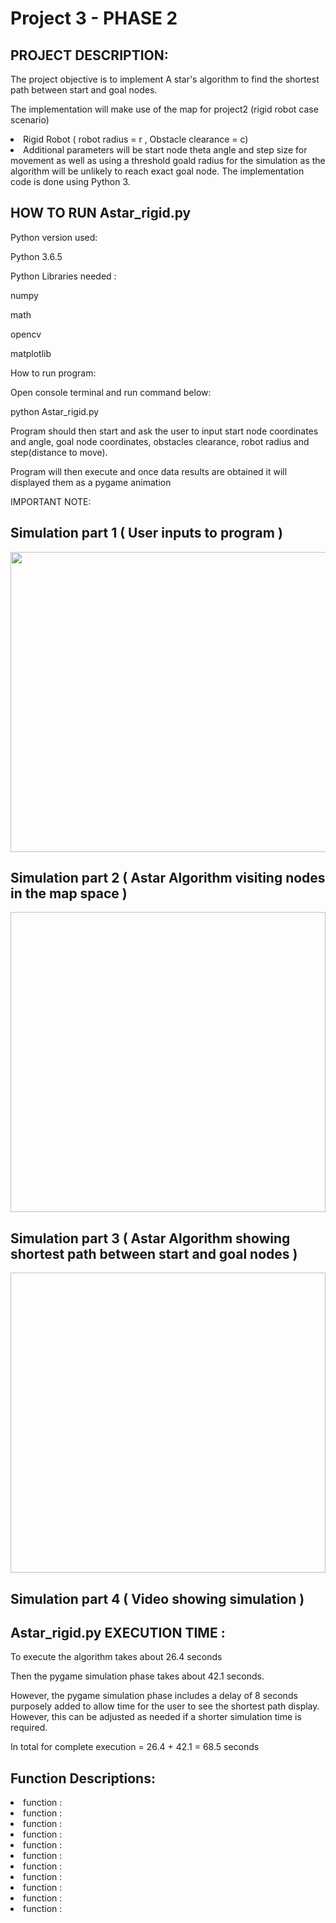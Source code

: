 # Project 3 - PHASE 2

## PROJECT DESCRIPTION:
<p>The project objective is to implement A star's algorithm to find the shortest path between start and goal nodes.
<p>The implementation will make use of the map for project2 (rigid robot case scenario)
<li>Rigid Robot ( robot radius = r , Obstacle clearance = c)</li>
<li>Additional parameters will be start node theta angle and step size for movement as well as using a threshold goald radius for the simulation as the algorithm will be unlikely to reach exact goal node. 
The implementation code is done using Python 3.

## HOW TO RUN Astar_rigid.py
<p>Python version used:
  <p> Python 3.6.5
<p> Python Libraries needed :
  <p> numpy
  <p> math
  <p> opencv
  <p> matplotlib  
<p> How to run program:
  <p>Open console terminal and run command below:
    <p>python Astar_rigid.py
  <p>Program should then start and ask the user to input start node coordinates and angle, goal node coordinates, obstacles clearance, robot radius and step(distance to move).
  <p>Program will then execute and once data results are obtained it will displayed them as a pygame animation 
<p>IMPORTANT NOTE: 

## Simulation part 1 ( User inputs to program )
<image src="Input from terminal.jpeg " width="640" height="480" ></image>

## Simulation part 2 ( Astar Algorithm visiting nodes in the map space )
<image src=" " width="640" height="480" ></image>

## Simulation part 3 ( Astar Algorithm showing shortest path between start and goal nodes )
<image src=" " width="640" height="480" ></image>

## Simulation part 4 ( Video showing simulation )

## Astar_rigid.py EXECUTION TIME :
<p>To execute the algorithm takes about 26.4 seconds
<p>Then the pygame simulation phase takes about 42.1 seconds.
<p>However, the pygame simulation phase includes a delay of 8 seconds purposely added to allow time for the user to see the shortest path display. However, this can be adjusted as needed if a shorter simulation time is required.
<p>In total for complete execution = 26.4 + 42.1 = 68.5 seconds

## Function Descriptions:
<li>function :</li>
<li>function :</li>
<li>function :</li>
<li>function :</li>
<li>function :</li>
<li>function :</li>
<li>function :</li>
<li>function :</li>
<li>function :</li>
<li>function :</li>
<li>function : 
